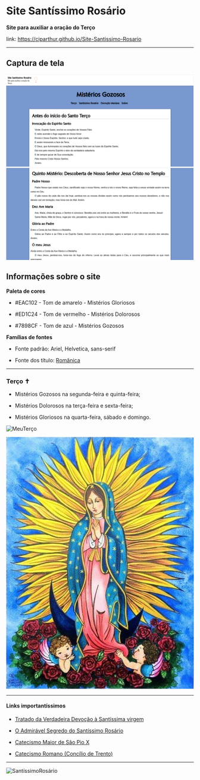 # Site Santíssimo Rosário
**Site para auxiliar a oração do Terço**

link: https://ciparthur.github.io/Site-Santissimo-Rosario

---
## Captura de tela

![CapturaDeTela01](imagens/captura-de-tela-01.png)
![CapturaDeTela0](imagens/captura-de-tela-02.png)

## Informações sobre o site

**Paleta de cores**

* #EAC102 - Tom de amarelo - Mistérios Gloriosos
 
* #ED1C24 - Tom de vermelho - Mistérios Dolorosos
 
* #7898CF - Tom de azul - Mistérios Gozosos

**Famílias de fontes**

* Fonte padrão: Ariel, Helvetica, sans-serif
 
* Fonte dos título: [Românica](https://www.dafont.com/pt/romanica.font)

---

### Terço ✝️

* Mistérios Gozosos na segunda-feira e quinta-feira;
 
* Mistérios Dolorosos na terça-feira e sexta-feira;
 
* Mistérios Gloriosos na quarta-feira, sábado e domingo.
 
![MeuTerço](./imagens/MeuTerço.jpg)
 
![NossaSenhora](./imagens/NossaSenhora.jpg)

---

#### Links importantíssimos 

* [Tratado da Verdadeira Devoção à Santíssima virgem](https://www.amazon.com.br/Tratado-verdadeira-devo%C3%A7%C3%A3o-Sant%C3%ADssima-Virgem/dp/8532657117/ref=mp_s_a_1_1?dchild=1&keywords=tratado+da+verdadeira+devo%C3%A7%C3%A3o+%C3%A0+sant%C3%ADssima+virgem+maria&qid=1619318519&sprefix=tratad&sr=8-1)

* [O Admirável Segredo do Santíssimo Rosário](https://www.amazon.com.br/admir%C3%A1vel-segredo-Sant%C3%ADssimo-Ros%C3%A1rio-converter/dp/8532658563/ref=mp_s_a_1_1?dchild=1&keywords=o+admiravel+segredo+do+santissimo+rosario&qid=1619318256&sprefix=o+admi&sr=8-1)

* [Catecismo Maior de São Pio X](https://www.amazon.com.br/Catecismo-Maior-S%C3%A3o-Pio-X/dp/8585432217/ref=sr_1_2?__mk_pt_BR=%C3%85M%C3%85%C5%BD%C3%95%C3%91&dchild=1&keywords=Catecismo&qid=1617545909&sr=8-2)

* [Catecismo Romano (Concílio de Trento)](https://www.amazon.com.br/Catecismo-Romano-Conc%C3%ADlio-Trento/dp/8564734133/ref=pd_bxgy_img_2/132-5714217-3659024?_encoding=UTF8&pd_rd_i=8564734133&pd_rd_r=0caa27c1-8707-4523-b54e-10fd82573814&pd_rd_w=Ap5XU&pd_rd_wg=Bxvgj&pf_rd_p=400138fd-99e3-44de-aed2-5a7aff7ca010&pf_rd_r=YGC16Y7FSVR34HT9Z9VX&psc=1&refRID=YGC16Y7FSVR34HT9Z9VX)

---

![SantíssimoRosário](https://www.igrejacatolica.org/imagens/2014/06/rosario.jpg)
